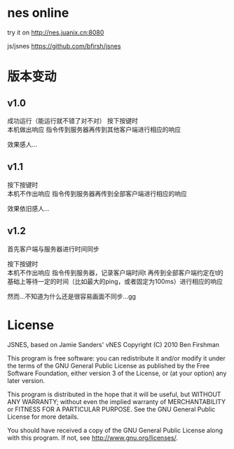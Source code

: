 # nes online 

try it on http://nes.juanix.cn:8080

js/jsnes https://github.com/bfirsh/jsnes

# 版本变动
## v1.0
成功运行（能运行就不错了对不对）
按下按键时  
本机做出响应
指令传到服务器再传到其他客户端进行相应的响应  

效果感人...

## v1.1
按下按键时  
本机不作出响应
指令传到服务器再传到全部客户端进行相应的响应 

效果依旧感人...

## v1.2
首先客户端与服务器进行时间同步

按下按键时  
本机不作出响应
指令传到服务器，记录客户端时间t
再传到全部客户端约定在t的基础上等待一定的时间（比如最大的ping，或者固定为100ms）进行相应的响应 

然而...不知道为什么还是很容易画面不同步...gg

# License
JSNES, based on Jamie Sanders' vNES
Copyright (C) 2010 Ben Firshman

This program is free software: you can redistribute it and/or modify
it under the terms of the GNU General Public License as published by
the Free Software Foundation, either version 3 of the License, or
(at your option) any later version.

This program is distributed in the hope that it will be useful,
but WITHOUT ANY WARRANTY; without even the implied warranty of
MERCHANTABILITY or FITNESS FOR A PARTICULAR PURPOSE.  See the
GNU General Public License for more details.

You should have received a copy of the GNU General Public License
along with this program.  If not, see <http://www.gnu.org/licenses/>.
